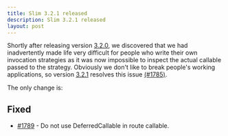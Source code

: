 ```yaml
---
title: Slim 3.2.1 released
description: Slim 3.2.1 released
layout: post
---
```


Shortly after releasing version [3.2.0](https://github.com/slimphp/Slim/releases/tag/3.2.0), we discovered that we had inadvertently made life very difficult for people who write their own invocation strategies as it was now impossible to inspect the actual callable passed to the strategy. Obviously we don't like to break people's working applications, so version [3.2.1](https://github.com/slimphp/Slim/releases/tag/3.2.1) resolves this issue [(#1785)](https://github.com/slimphp/Slim/issues/1785).

The only change is:

## Fixed

* [#1789](https://github.com/slimphp/Slim/pull/1789) - Do not use DeferredCallable in route callable.


